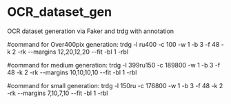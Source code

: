 # OCR_dataset_gen
OCR dataset generation via Faker and trdg with annotation

#command for Over400pix generation:
trdg -l ru400 -c 100 -w 1 -b 3 -f 48 -k 2 -rk --margins 12,20,12,20 --fit -bl 1 -rbl

#command for medium generation:
trdg -l 399ru150 -c 189800 -w 1 -b 3 -f 48 -k 2 -rk --margins 10,10,10,10 --fit -bl 1 -rbl

#command for small generation:
trdg -l 150ru -c 176800 -w 1 -b 3 -f 48 -k 2 -rk --margins 7,10,7,10 --fit -bl 1 -rbl
